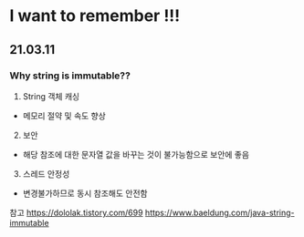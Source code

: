 # I want to remember !!!

## 21.03.11
### Why string is immutable??
1. String 객체 캐싱
  - 메모리 절약 및 속도 향상
2. 보안
  - 해당 참조에 대한 문자열 값을 바꾸는 것이 불가능함으로 보안에 좋음
3. 스레드 안정성
  - 변경불가하므로 동시 참조해도 안전함

참고
https://dololak.tistory.com/699
https://www.baeldung.com/java-string-immutable
